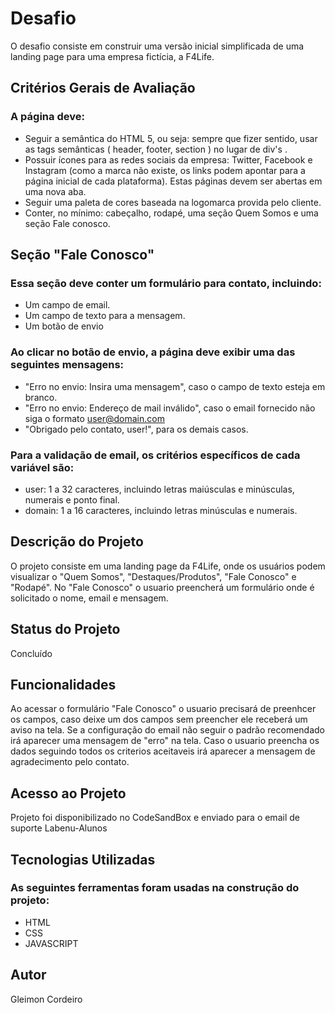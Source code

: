 # Desafio
 O desafio consiste em construir uma versão inicial simplificada de uma landing page para uma empresa fictícia, a F4Life.
 
 ## Critérios Gerais de Avaliação
 ### A página deve:
- Seguir a semântica do HTML 5, ou seja: sempre que fizer sentido, usar as tags semânticas ( header, footer, section ) no lugar de div's .
- Possuir ícones para as redes sociais da empresa: Twitter, Facebook e Instagram (como a marca não existe, os links podem apontar para a página inicial de cada plataforma). Estas páginas devem ser abertas em uma nova aba.
- Seguir uma paleta de cores baseada na logomarca provida pelo cliente.
- Conter, no mínimo: cabeçalho, rodapé, uma seção Quem Somos e uma seção Fale conosco.

## Seção "Fale Conosco"
### Essa seção deve conter um formulário para contato, incluindo:
- Um campo de email. 
- Um campo de texto para a mensagem. 
- Um botão de envio

### Ao clicar no botão de envio, a página deve exibir uma das seguintes mensagens:
- "Erro no envio: Insira uma mensagem", caso o campo de texto esteja em branco. 
- "Erro no envio: Endereço de mail inválido", caso o email fornecido não siga o formato user@domain.com 
- "Obrigado pelo contato, user!", para os demais casos.

### Para a validação de email, os critérios específicos de cada variável são:
- user: 1 a 32 caracteres, incluindo letras maiúsculas e minúsculas, numerais e ponto final.
- domain: 1 a 16 caracteres, incluindo letras minúsculas e numerais.

## Descrição do Projeto
O projeto consiste em uma landing page da F4Life, onde os usuários podem visualizar o "Quem Somos", "Destaques/Produtos", "Fale Conosco" e "Rodapé". No "Fale Conosco" o usuario preencherá um formulário onde é solicitado o nome, email e mensagem. 

## Status do Projeto
Concluído

## Funcionalidades
Ao acessar o formulário "Fale Conosco" o usuario precisará de preenhcer os campos, caso deixe um dos campos sem preencher ele receberá um aviso na tela. Se a configuração do email não seguir o padrão recomendado irá aparecer uma mensagem de "erro" na tela. Caso o usuario preencha os dados seguindo todos os criterios aceitaveis irá aparecer a mensagem de agradecimento pelo contato.


## Acesso ao Projeto
Projeto foi disponibilizado no CodeSandBox e enviado para o email de suporte Labenu-Alunos

 ## Tecnologias Utilizadas
 ### As seguintes ferramentas foram usadas na construção do projeto:
 - HTML
 - CSS
 - JAVASCRIPT

## Autor
Gleimon Cordeiro
